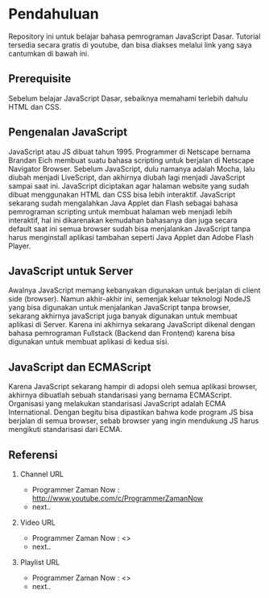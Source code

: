 # Pendahuluan

Repository ini untuk belajar bahasa pemrograman JavaScript Dasar. Tutorial tersedia secara gratis di youtube, dan bisa diakses melalui link yang saya cantumkan di bawah ini.

## Prerequisite

Sebelum belajar JavaScript Dasar, sebaiknya memahami terlebih dahulu HTML dan CSS.

## Pengenalan JavaScript

JavaScript atau JS dibuat tahun 1995. Programmer di Netscape bernama Brandan Eich membuat suatu bahasa scripting untuk berjalan di Netscape Navigator Browser. Sebelum JavaScript, dulu namanya adalah Mocha, lalu diubah menjadi LiveScript, dan akhirnya diubah lagi menjadi JavaScript sampai saat ini. JavaScript diciptakan agar halaman website yang sudah dibuat menggunakan HTML dan CSS bisa lebih interaktif. JavaScript sekarang sudah mengalahkan Java Applet dan Flash sebagai bahasa pemrograman scripting untuk membuat halaman web menjadi lebih interaktif, hal ini dikarenakan kemudahan bahasanya dan juga secara default saat ini semua browser sudah bisa menjalankan JavaScript tanpa harus menginstall aplikasi tambahan seperti Java Applet dan Adobe Flash Player.

## JavaScript untuk Server

Awalnya JavaScript memang kebanyakan digunakan untuk berjalan di client side (browser). Namun akhir-akhir ini, semenjak keluar teknologi NodeJS yang bisa digunakan untuk menjalankan JavaScript tanpa browser, sekarang akhirnya javaScript juga banyak digunakan untuk membuat aplikasi di Server. Karena ini akhirnya sekarang JavaScript dikenal dengan bahasa pemrograman Fullstack (Backend dan Frontend) karena bisa digunakan untuk membuat aplikasi di kedua sisi.

## JavaScript dan ECMAScript

Karena JavaScript sekarang hampir di adopsi oleh semua aplikasi browser, akhirnya dibuatlah sebuah standarisasi yang bernama ECMAScript. Organisasi yang melakukan standarisasi JavaScript adalah ECMA International. Dengan begitu bisa dipastikan bahwa kode program JS bisa berjalan di semua browser, sebab browser yang ingin mendukung JS harus mengikuti standarisasi dari ECMA.

## Referensi

1. Channel URL
	* Programmer Zaman Now : <http://www.youtube.com/c/ProgrammerZamanNow>
	* next..

2. Video URL
	* Programmer Zaman Now : <>
	* next..

3. Playlist URL
	* Programmer Zaman Now : <>
	* next..